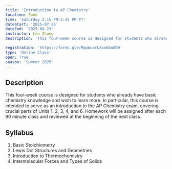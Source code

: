 ```yaml
---
title: 'Introduction to AP Chemistry'
location: Zoom
time: 'Saturday 2:15 PM-3:45 PM PT'
dateStart: '2025-07-26'
dateEnd: '2025-08-23'
instructor: Leo Zhang
description: 'This four-week course is designed for students who already have basic chemistry knowledge and wish to learn more.'

registration: 'https://forms.gle/MqwWuxrLXxo6EoWD9'
type: 'Online Class'
open: True
season: 'Summer 2025'
---
```


## Description

This four-week course is designed for students who already have basic chemistry knowledge and wish to learn more. In particular, this course is intended to serve as an introduction to the AP Chemistry exam, covering crucial parts of Units 1, 2, 3, 4, and 6. Homework will be assigned after each 90 minute class and reviewed at the beginning of the next class.

## Syllabus

1.	Basic Stoichiometry
2.	Lewis Dot Structures and Geometries
3.	Introduction to Thermochemistry
4.	Intermolecular Forces and Types of Solids 
